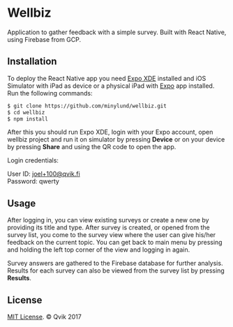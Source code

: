 # Wellbiz
Application to gather feedback with a simple survey.
Built with React Native, using Firebase from GCP.

## Installation

To deploy the React Native app you need [Expo XDE](https://expo.io) installed and iOS Simulator with iPad as device or a physical iPad with [Expo](https://expo.io) app installed. Run the following commands:

```sh
$ git clone https://github.com/minylund/wellbiz.git
$ cd wellbiz
$ npm install
```
After this you should run Expo XDE, login with your Expo account, open wellbiz project and run it on simulator by pressing **Device** or on your device by pressing **Share** and using the QR code to open the app.

Login credentials:

User ID: joel+100@qvik.fi  
Password: qwerty

## Usage

After logging in, you can view existing surveys or create a new one by providing its title and type. After survey is created, or opened from the survey list, you come to the survey view where the user can give his/her feedback on the current topic. You can get back to main menu by pressing and holding the left top corner of the view and logging in again.

Survey answers are gathered to the Firebase database for further analysis. Results for each survey can also be viewed from the survey list by pressing **Results**. 

## License

[MIT License](http://opensource.org/licenses/mit-license.html). © Qvik 2017